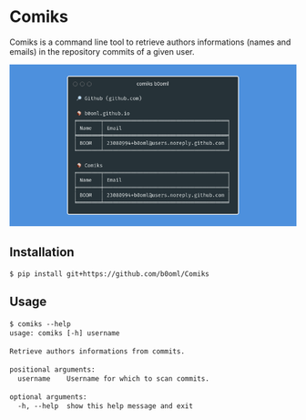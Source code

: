 # Comiks

Comiks is a command line tool to retrieve authors informations (names and emails) in the repository commits of a given user.

![Example](./doc/heading.png)

## Installation

```shell
$ pip install git+https://github.com/b0oml/Comiks
```

## Usage

```shell
$ comiks --help
usage: comiks [-h] username

Retrieve authors informations from commits.

positional arguments:
  username    Username for which to scan commits.

optional arguments:
  -h, --help  show this help message and exit
```
